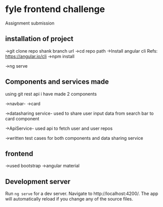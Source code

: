 # fyle frontend challenge 
Assignment submission

## installation of project

->git clone repo shank branch url
->cd repo path
->Install angular cli Refs: https://angular.io/cli
->npm install

->ng serve

## Components and services made
using git rest api i have made 2 components

->navbar-
->card

->datasharing service- used to share user input data from search bar to card component

->ApiService- used api to fetch user and user repos

->written test cases for both components and data sharing service



## frontend
->used bootstrap
->angular material






## Development server

Run `ng serve` for a dev server. Navigate to http://localhost:4200/. The app will automatically reload if you change any of the source files.

